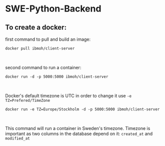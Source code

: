 # SWE-Python-Backend

## To create a docker:
first command to pull and build an image:
```console
docker pull ibmoh/client-server
```
<br />

second command to run a container:
```console
docker run -d -p 5000:5000 ibmoh/client-server
```
<br />

Docker's default timezone is UTC in order to change it use `-e TZ=Prefered/TimeZone`
```console
docker run -e TZ=Europe/Stockholm -d -p 5000:5000 ibmoh/client-server
```
<br />

This command will run a container in Sweden's timezone. Timezone is important as two columns in the database depend on it: `created_at` and `modified_at`
